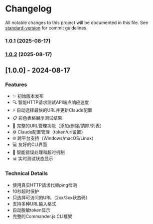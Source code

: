 # Changelog

All notable changes to this project will be documented in this file. See [standard-version](https://github.com/conventional-changelog/standard-version) for commit guidelines.

### 1.0.1 (2025-08-17)

### [1.0.2](https://github.com/ytton/cc/compare/v1.0.1...v1.0.2) (2025-08-17)

## [1.0.0] - 2024-08-17

### Features

- ✨ 初始版本发布
- 🔍 智能HTTP请求测试API端点响应速度
- ⚡ 自动选择最快的URL并更新Claude配置
- 📋 彩色表格展示测试结果
- 🔧 完整的URL管理功能（添加/删除/清除/列表）
- ⚙️ Claude配置管理（token/url设置）
- 🌐 跨平台支持（Windows/macOS/Linux）
- 💻 友好的CLI界面
- 🚫 智能错误处理和超时机制
- 📊 实时测试状态显示

### Technical Details

- 使用真实HTTP请求代替ping检测
- 10秒超时保护
- 只选择可访问的URL（2xx/3xx状态码）
- 支持多种URL输入格式
- 自动脱敏token显示
- 完整的Commander.js CLI框架